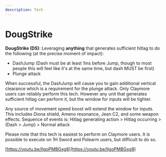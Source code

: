 ```yaml
---
description: Tech
---
```


# DougStrike

**DougStrike \(DS\)**: Leveraging **anything** that generates sufficient hitlag to do the following \(at the precise moment of impact\):

* DashJump \(Dash must be at least 1ms before Jump, though to most people this will feel like it's at the same time, but dash MUST be first\)
* Plunge attack 

When successful, the DashJump will cause you to gain additional vertical clearance which is a requirement for the plunge attack. Only Claymore users can reliably perform this tech. However any unit that generates sufficient hitlag can perform it, but the window for inputs will be tighter. 

Any source of movement speed boost will extend the window for inputs. This includes Diona shield, Ameno resonance, Jean C2, and some weapon effects. Sequence of events is: Hitlag generating action &gt; Hitlag occurring &gt; \(Dash &gt; Jump\) &gt; Normal attack

Please note that this tech is easiest to perform on Claymore users. It is possible to execute on 1H Sword and Polearm users, but difficult to do so.

[https://youtu.be/llgoPMBGxg8](https://youtu.be/llgoPMBGxg8)

